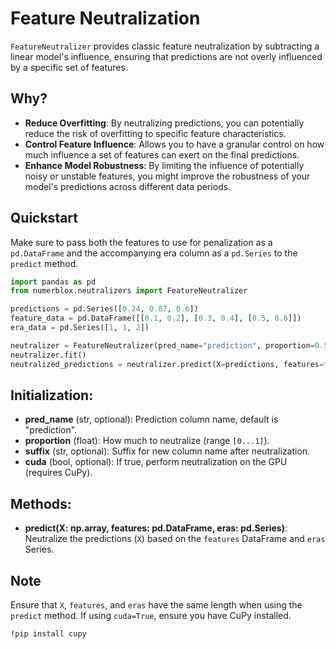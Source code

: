 # Feature Neutralization

`FeatureNeutralizer` provides classic feature neutralization by subtracting a linear model's influence, ensuring that predictions are not overly influenced by a specific set of features.

## Why?
- **Reduce Overfitting**: By neutralizing predictions, you can potentially reduce the risk of overfitting to specific feature characteristics.
- **Control Feature Influence**: Allows you to have a granular control on how much influence a set of features can exert on the final predictions. 
- **Enhance Model Robustness**: By limiting the influence of potentially noisy or unstable features, you might improve the robustness of your model's predictions across different data periods.

## Quickstart

Make sure to pass both the features to use for penalization as a `pd.DataFrame` and the accompanying era column as a `pd.Series` to the `predict` method.
```python
import pandas as pd
from numerblox.neutralizers import FeatureNeutralizer

predictions = pd.Series([0.24, 0.87, 0.6])
feature_data = pd.DataFrame([[0.1, 0.2], [0.3, 0.4], [0.5, 0.6]])
era_data = pd.Series([1, 1, 2])

neutralizer = FeatureNeutralizer(pred_name="prediction", proportion=0.5, cuda=False)
neutralizer.fit()
neutralized_predictions = neutralizer.predict(X=predictions, features=feature_data, eras=era_data)
```

## Initialization:
- **pred_name** (str, optional): Prediction column name, default is "prediction".
- **proportion** (float): How much to neutralize (range `[0...1]`).
- **suffix** (str, optional): Suffix for new column name after neutralization.
- **cuda** (bool, optional): If true, perform neutralization on the GPU (requires CuPy).

## Methods:
- **predict(X: np.array, features: pd.DataFrame, eras: pd.Series)**: Neutralize the predictions (`X`) based on the `features` DataFrame and `eras` Series.

## Note
Ensure that `X`, `features`, and `eras` have the same length when using the `predict` method. If using `cuda=True`, ensure you have CuPy installed.

```
!pip install cupy
```
